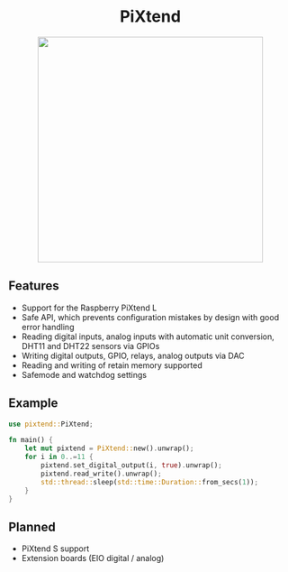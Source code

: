 <div align="center">

# PiXtend

<img src="https://shop.pixtend.de/images/product_images/original_images/pixtend_v2_l_eplc_pro_angeschlossen_1.png" width="400px"/>

</div>

## Features

* Support for the Raspberry PiXtend L
* Safe API, which prevents configuration mistakes by design with good error handling
* Reading digital inputs, analog inputs with automatic unit conversion, DHT11 and DHT22 sensors via GPIOs
* Writing digital outputs, GPIO, relays, analog outputs via DAC
* Reading and writing of retain memory supported
* Safemode and watchdog settings

## Example

```rust
use pixtend::PiXtend;

fn main() {
    let mut pixtend = PiXtend::new().unwrap();
    for i in 0..=11 {
        pixtend.set_digital_output(i, true).unwrap();
        pixtend.read_write().unwrap();
        std::thread::sleep(std::time::Duration::from_secs(1));
    }
}

```

## Planned

* PiXtend S support
* Extension boards (EIO digital / analog)

